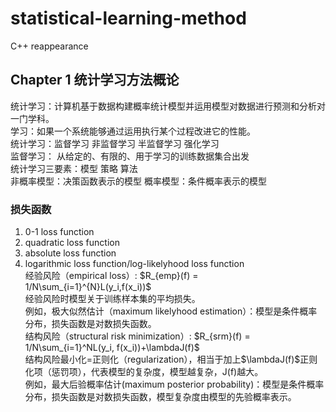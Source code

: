 # statistical-learning-method
C++ reappearance 
## Chapter 1 统计学习方法概论
统计学习：计算机基于数据构建概率统计模型并运用模型对数据进行预测和分析对一门学科。  
学习：如果一个系统能够通过运用执行某个过程改进它的性能。  
统计学习：监督学习 非监督学习 半监督学习 强化学习  
监督学习： 从给定的、有限的、用于学习的训练数据集合出发  
统计学习三要素：模型 策略 算法  
非概率模型：决策函数表示的模型 概率模型：条件概率表示的模型  
### 损失函数
1. 0-1 loss function 
2. quadratic loss function
3. absolute loss function
4. logarithmic loss function/log-likelyhood loss function  
经验风险（empirical loss）: $R_{emp}(f) = 1/N\sum_{i=1}^{N}L(y_i,f(x_i))$  
经验风险时模型关于训练样本集的平均损失。  
例如，极大似然估计（maximum likelyhood estimation）：模型是条件概率分布，损失函数是对数损失函数。  
结构风险（structural risk minimization）: $R_{srm}(f) = 1/N\sum_{i=1}^NL(y_i, f(x_i))+\lambdaJ(f)$  
结构风险最小化=正则化（regularization），相当于加上$\lambdaJ(f)$正则化项（惩罚项），代表模型的复杂度，模型越复杂，J(f)越大。  
例如，最大后验概率估计(maximum posterior probability)：模型是条件概率分布，损失函数是对数损失函数，模型复杂度由模型的先验概率表示。  


